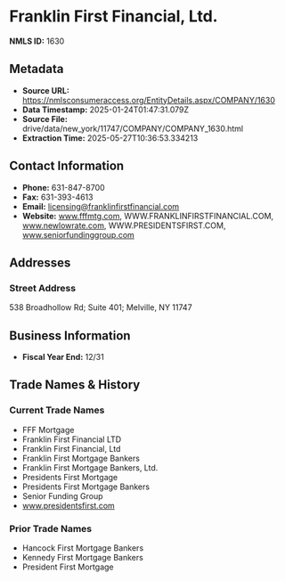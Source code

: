 # Franklin First Financial, Ltd.

**NMLS ID:** 1630

## Metadata
- **Source URL:** https://nmlsconsumeraccess.org/EntityDetails.aspx/COMPANY/1630
- **Data Timestamp:** 2025-01-24T01:47:31.079Z
- **Source File:** drive/data/new_york/11747/COMPANY/COMPANY_1630.html
- **Extraction Time:** 2025-05-27T10:36:53.334213

## Contact Information
- **Phone:** 631-847-8700
- **Fax:** 631-393-4613
- **Email:** licensing@franklinfirstfinancial.com
- **Website:** www.fffmtg.com, WWW.FRANKLINFIRSTFINANCIAL.COM, www.newlowrate.com, WWW.PRESIDENTSFIRST.COM, www.seniorfundinggroup.com

## Addresses
### Street Address
538 Broadhollow Rd; Suite 401; Melville, NY 11747

## Business Information
- **Fiscal Year End:** 12/31

## Trade Names & History
### Current Trade Names
- FFF Mortgage
- Franklin First Financial LTD
- Franklin First Financial, Ltd
- Franklin First Mortgage Bankers
- Franklin First Mortgage Bankers, Ltd.
- Presidents First Mortgage
- Presidents First Mortgage Bankers
- Senior Funding Group
- www.presidentsfirst.com

### Prior Trade Names
- Hancock First Mortgage Bankers
- Kennedy First Mortgage Bankers
- President First Mortgage
